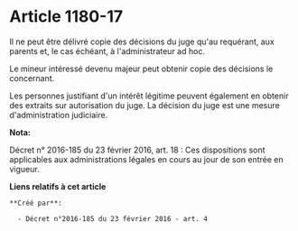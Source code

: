 # Article 1180-17

Il ne peut être délivré copie des décisions du juge qu'au requérant, aux parents et, le cas échéant, à l'administrateur ad
hoc. 

Le mineur intéressé devenu majeur peut obtenir copie des décisions le concernant. 

Les personnes justifiant d'un intérêt légitime peuvent également en obtenir des extraits sur autorisation du juge. La
décision du juge est une mesure d'administration judiciaire.

**Nota:**

Décret n° 2016-185 du 23 février 2016, art. 18 : Ces dispositions sont applicables aux administrations légales en cours au
jour de son entrée en vigueur.

**Liens relatifs à cet article**

	**Créé par**:

	  - Décret n°2016-185 du 23 février 2016 - art. 4
